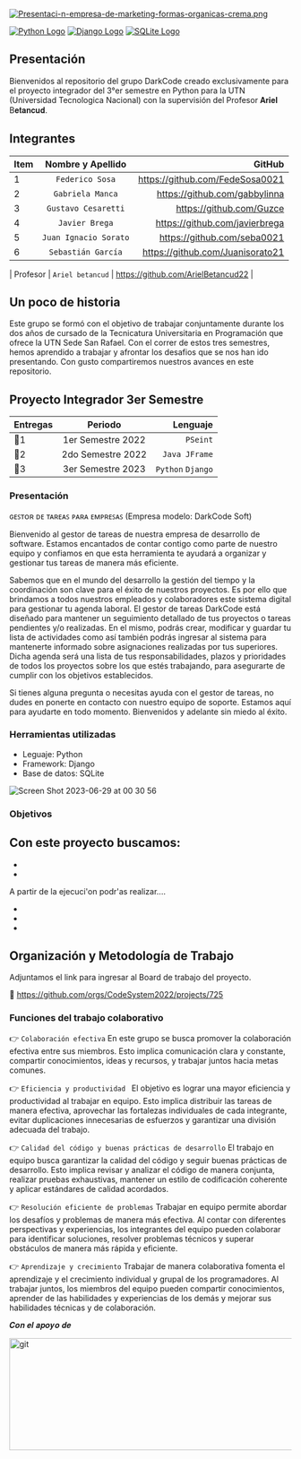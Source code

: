 [![Presentaci-n-empresa-de-marketing-formas-organicas-crema.png](https://i.postimg.cc/cCK2dY67/Presentaci-n-empresa-de-marketing-formas-organicas-crema.png)](https://postimg.cc/bSh3TZxd)

[![Python Logo](https://www.vectorlogo.zone/logos/python/python-official.svg)](https://www.python.org/)
[![Django Logo](https://www.vectorlogo.zone/logos/djangoproject/djangoproject-ar21.svg)](https://www.djangoproject.com/)
[![SQLite Logo](https://www.vectorlogo.zone/logos/sqlite/sqlite-ar21.svg)](https://www.sqlite.org/index.html)


## Presentación

Bienvenidos al repositorio del grupo DarkCode creado exclusivamente para el proyecto integrador del 3°er semestre en Python para la UTN (Universidad Tecnologica Nacional) con la supervisión del Profesor 𝐀𝐫𝐢𝐞𝐥 B𝐞𝐭𝐚𝐧𝐜𝐮𝐝.

## Integrantes

| Item      | Nombre y Apellido     | GitHub  |
| --------- |:---------------------:| -------:|
| 1         | `Federico Sosa`       |    https://github.com/FedeSosa0021    |
| 2         | `Gabriela Manca`      |    https://github.com/gabbylinna      |
| 3         | `Gustavo Cesaretti`   |    https://github.com/Guzce           |
| 4         | `Javier Brega`        |    https://github.com/javierbrega     |
| 5         | `Juan Ignacio Sorato` |    https://github.com/seba0021        |
| 6         | `Sebastián García`    |    https://github.com/Juanisorato21   |


| Profesor  | `Ariel betancud`      |    https://github.com/ArielBetancud22 |

## Un poco de historia

Este grupo se formó con el objetivo de trabajar conjuntamente durante los dos años de cursado de la Tecnicatura Universitaria en Programación que ofrece la UTN Sede San Rafael. Con el correr de estos tres semestres, hemos aprendido a trabajar y afrontar los desafios que se nos han ido presentando. Con gusto compartiremos nuestros avances en este repositorio. 

   

## Proyecto Integrador 3er Semestre

| Entregas  | Periodo           | Lenguaje      |
| --------- |:-----------------:| -------------:|
| 📍1       | 1er Semestre 2022 | `PSeint`      |
| 📍2       | 2do Semestre 2022 | `Java JFrame` |
| 📍3       | 3er Semestre 2023 | `Python` `Django`  

### Presentación 
ɢᴇꜱᴛᴏʀ ᴅᴇ ᴛᴀʀᴇᴀꜱ ᴘᴀʀᴀ ᴇᴍᴘʀᴇꜱᴀꜱ (Empresa modelo: DarkCode Soft)

Bienvenido al gestor de tareas de nuestra empresa de desarrollo de software. Estamos encantados de contar contigo como parte de nuestro equipo y confiamos en que esta herramienta te ayudará a organizar y gestionar tus tareas de manera más eficiente.

Sabemos que en el mundo del desarrollo la gestión del tiempo y la coordinación son clave para el éxito de nuestros proyectos. Es por ello que brindamos a todos nuestros empleados y colaboradores este sistema digital para gestionar tu agenda laboral. El gestor de tareas DarkCode está diseñado para mantener un seguimiento detallado de tus proyectos o tareas pendientes y/o realizadas. En el mismo, podrás crear, modificar y guardar tu lista de actividades como así también podrás ingresar al sistema para mantenerte informado sobre asignaciones realizadas por tus superiores. Dicha agenda será una lista de tus responsabilidades, plazos y prioridades de todos los proyectos sobre los que estés trabajando, para asegurarte de cumplir con los objetivos establecidos.

Si tienes alguna pregunta o necesitas ayuda con el gestor de tareas, no dudes en ponerte en contacto con nuestro equipo de soporte. Estamos aquí para ayudarte en todo momento. Bienvenidos y adelante sin miedo al éxito.

### Herramientas utilizadas 
- Leguaje: Python
- Framework: Django
- Base de datos: SQLite

![Screen Shot 2023-06-29 at 00 30 56](https://github.com/CodeSystem2022/DarkCode-tercer-semestre/assets/103860123/97f9cd77-0d24-42ca-ab44-e4d3063c8ec2)

### Objetivos 

Con este proyecto buscamos:
- 
-
-
A partir de la ejecuci'on podr'as realizar....

-
-
-


## Organización y Metodología de Trabajo

Adjuntamos el link para ingresar al Board de trabajo del proyecto.

📍  https://github.com/orgs/CodeSystem2022/projects/725

### Funciones del trabajo colaborativo  

 👉 `Colaboración efectiva` En este grupo se busca promover la colaboración efectiva entre sus miembros. Esto implica comunicación clara y constante, compartir conocimientos, ideas y recursos, y trabajar juntos hacia metas comunes.
 
 👉 `Eficiencia y productividad ` El objetivo es lograr una mayor eficiencia y productividad al trabajar en equipo. Esto implica distribuir las tareas de manera efectiva, aprovechar las fortalezas individuales de cada integrante, evitar duplicaciones innecesarias de esfuerzos y garantizar una división adecuada del trabajo.
 
👉 `Calidad del código y buenas prácticas de desarrollo` El trabajo en equipo busca garantizar la calidad del código y seguir buenas prácticas de desarrollo. Esto implica revisar y analizar el código de manera conjunta, realizar pruebas exhaustivas, mantener un estilo de codificación coherente y aplicar estándares de calidad acordados.

 👉 `Resolución eficiente de problemas` Trabajar en equipo permite abordar los desafíos y problemas de manera más efectiva. Al contar con diferentes perspectivas y experiencias, los integrantes del equipo pueden colaborar para identificar soluciones, resolver problemas técnicos y superar obstáculos de manera más rápida y eficiente.
 
 👉 `Aprendizaje y crecimiento` Trabajar de manera colaborativa fomenta el aprendizaje y el crecimiento individual y grupal de los programadores. Al trabajar juntos, los miembros del equipo pueden compartir conocimientos, aprender de las habilidades y experiencias de los demás y mejorar sus habilidades técnicas y de colaboración.


𝑪𝒐𝒏 𝒆𝒍 𝒂𝒑𝒐𝒚𝒐 𝒅𝒆 <p align="left"> <a href="https://www.frsr.utn.edu.ar/" target="_blank" rel="noreferrer"> <img src="https://i.postimg.cc/hv66mk8H/utn.png" alt="git" width="800" height="200"/> </a> </p>

